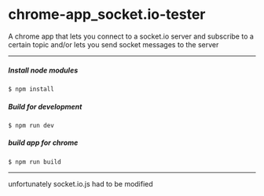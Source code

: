# chrome-app_socket.io-tester
A chrome app that lets you connect to a socket.io server and subscribe to a 
certain topic and/or lets you send socket messages to the server

---

##### Install node modules
`$ npm install`

##### Build for development
`$ npm run dev`

##### build app for chrome
`$ npm run build`

---

unfortunately socket.io.js had to be modified
